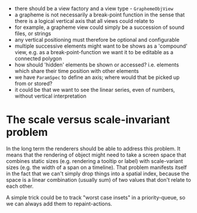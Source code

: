 - there should be a view factory and a view type - `GraphemeObjView`
- a grapheme is not necessarily a break-point function in the sense that
  there is a logical vertical axis that all views could relate to
- for example, a grapheme view could simply be a succession of sound files,
  or strings
- any vertical positioning must therefore be optional and configurable
- multiple successive elements might want to be shows as a 'compound' view,
  e.g. as a break-point-function we want it to be editable as a connected polygon
- how should 'hidden' elements be shown or accessed? i.e. elements which share
  their time position with other elements
- we have `ParamSpec` to define an axis; where would that be picked up from or stored?
- it could be that we want to see the linear series, even of numbers, without vertical
  interpretation
  
# The scale versus scale-invariant problem

In the long term the renderers should be able to address this problem. It means that
the rendering of object might need to take a screen space that combines static sizes
(e.g. rendering a tooltip or label) with scale-variant sizes (e.g. the width of a
span on a timeline). That problem manifests itself in the fact that we can't simply
drop things into a spatial index, because the space is a linear combination
(usually sum) of two values that don't relate to each other.

A simple trick could be to track "worst case insets" in a priority-queue, so we can
always add them to repaint-actions.
